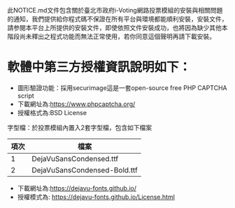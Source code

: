 此NOTICE.md文件包含關於臺北市政府i-Voting網路投票模組的安裝與相關問題的通知，我們提供給你程式碼不保證在所有平台與環境都能順利安裝，安裝文件，請参閱本平台上所提供的安裝文件，即使依照文件安裝成功，也將因為缺少其他本階段尚未釋出之程式功能而無法正常使用，若你同意這個聲明再請下載安裝。

# 軟體中第三方授權資訊說明如下：

* 圖形驗證功能：採用securimage這是一套open-source free PHP CAPTCHA script 
* 下載網址為:https://www.phpcaptcha.org/
* 授權格式為:BSD License

字型檔：於投票模組內置入2套字型檔，包含如下檔案

 | 項次  |	檔案 |
 | ----- | ----- |
 |   1   | DejaVuSansCondensed.ttf |
 |   2   | DejaVuSansCondensed-Bold.ttf|

* 下載網址為:https://dejavu-fonts.github.io/
* 授權模式為: https://dejavu-fonts.github.io/License.html
